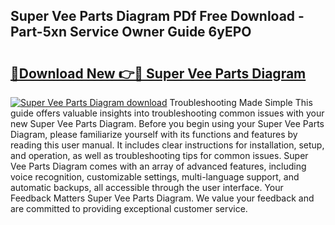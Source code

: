 ## Super Vee Parts Diagram PDf Free Download - Part-5xn Service Owner Guide 6yEPO

# <h2><a href="http://dfjm4o.blite.top/?on=Super+Vee+Parts+Diagram">🔗Download New 👉🔴 Super Vee Parts Diagram</a></h2>

[![Super Vee Parts Diagram download](https://i.imgur.com/lujVjoI.png)](http://dfjm4o.blite.top/?on=Super+Vee+Parts+Diagram)
Troubleshooting Made Simple This guide offers valuable insights into troubleshooting common issues with your new Super Vee Parts Diagram. Before you begin using your Super Vee Parts Diagram, please familiarize yourself with its functions and features by reading this user manual. It includes clear instructions for installation, setup, and operation, as well as troubleshooting tips for common issues. Super Vee Parts Diagram comes with an array of advanced features, including voice recognition, customizable settings, multi-language support, and automatic backups, all accessible through the user interface. Your Feedback Matters Super Vee Parts Diagram. We value your feedback and are committed to providing exceptional customer service.
